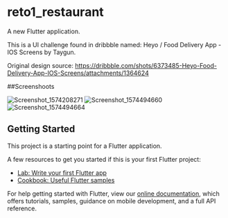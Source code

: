 # reto1_restaurant

A new Flutter application.

This is a UI challenge found in dribbble named: Heyo / Food Delivery App - IOS Screens by Taygun.

Original design source: https://dribbble.com/shots/6373485-Heyo-Food-Delivery-App-IOS-Screens/attachments/1364624


##Screenshoots 

![Screenshot_1574208271](https://user-images.githubusercontent.com/52869805/69475424-dcdfca80-0d9a-11ea-99c8-57a2975b194c.png)
![Screenshot_1574494660](https://user-images.githubusercontent.com/52869805/69475425-dcdfca80-0d9a-11ea-9225-c33ce101cfa9.png)
![Screenshot_1574494664](https://user-images.githubusercontent.com/52869805/69475426-dd786100-0d9a-11ea-898f-04c1d87359cc.png)

## Getting Started

This project is a starting point for a Flutter application.

A few resources to get you started if this is your first Flutter project:

- [Lab: Write your first Flutter app](https://flutter.dev/docs/get-started/codelab)
- [Cookbook: Useful Flutter samples](https://flutter.dev/docs/cookbook)

For help getting started with Flutter, view our
[online documentation](https://flutter.dev/docs), which offers tutorials,
samples, guidance on mobile development, and a full API reference.
